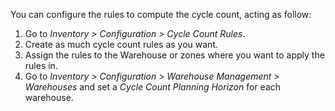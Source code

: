 You can configure the rules to compute the cycle count, acting as
follow:

1.  Go to *Inventory \> Configuration \> Cycle Count Rules*.
2.  Create as much cycle count rules as you want.
3.  Assign the rules to the Warehouse or zones where you want to apply
    the rules in.
4.  Go to *Inventory \> Configuration \> Warehouse Management \>
    Warehouses* and set a *Cycle Count Planning Horizon* for each
    warehouse.
